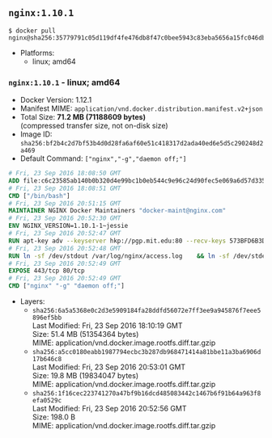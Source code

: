 ## `nginx:1.10.1`

```console
$ docker pull nginx@sha256:35779791c05d119df4fe476db8f47c0bee5943c83eba5656a15fc046db48178b
```

-	Platforms:
	-	linux; amd64

### `nginx:1.10.1` - linux; amd64

-	Docker Version: 1.12.1
-	Manifest MIME: `application/vnd.docker.distribution.manifest.v2+json`
-	Total Size: **71.2 MB (71188609 bytes)**  
	(compressed transfer size, not on-disk size)
-	Image ID: `sha256:bf2b4c2d7bf53b4d0d28fa6af60e51c418317d2ada40ed6e5d5c290248d2a469`
-	Default Command: `["nginx","-g","daemon off;"]`

```dockerfile
# Fri, 23 Sep 2016 18:08:50 GMT
ADD file:c6c23585ab140b0b320d4e99bc1b0eb544c9e96c24d90fec5e069a6d57d335ca in / 
# Fri, 23 Sep 2016 18:08:51 GMT
CMD ["/bin/bash"]
# Fri, 23 Sep 2016 20:51:15 GMT
MAINTAINER NGINX Docker Maintainers "docker-maint@nginx.com"
# Fri, 23 Sep 2016 20:52:30 GMT
ENV NGINX_VERSION=1.10.1-1~jessie
# Fri, 23 Sep 2016 20:52:47 GMT
RUN apt-key adv --keyserver hkp://pgp.mit.edu:80 --recv-keys 573BFD6B3D8FBC641079A6ABABF5BD827BD9BF62 	&& echo "deb http://nginx.org/packages/debian/ jessie nginx" >> /etc/apt/sources.list 	&& apt-get update 	&& apt-get install --no-install-recommends --no-install-suggests -y 						ca-certificates 						nginx=${NGINX_VERSION} 						nginx-module-xslt 						nginx-module-geoip 						nginx-module-image-filter 						nginx-module-perl 						nginx-module-njs 						gettext-base 	&& rm -rf /var/lib/apt/lists/*
# Fri, 23 Sep 2016 20:52:48 GMT
RUN ln -sf /dev/stdout /var/log/nginx/access.log 	&& ln -sf /dev/stderr /var/log/nginx/error.log
# Fri, 23 Sep 2016 20:52:49 GMT
EXPOSE 443/tcp 80/tcp
# Fri, 23 Sep 2016 20:52:49 GMT
CMD ["nginx" "-g" "daemon off;"]
```

-	Layers:
	-	`sha256:6a5a5368e0c2d3e5909184fa28ddfd56072e7ff3ee9a945876f7eee5896ef5bb`  
		Last Modified: Fri, 23 Sep 2016 18:10:19 GMT  
		Size: 51.4 MB (51354364 bytes)  
		MIME: application/vnd.docker.image.rootfs.diff.tar.gzip
	-	`sha256:a5cc0180eabb1987794ecbc3b287db968471414a81bbe11a3ba6906d17b646c8`  
		Last Modified: Fri, 23 Sep 2016 20:53:01 GMT  
		Size: 19.8 MB (19834047 bytes)  
		MIME: application/vnd.docker.image.rootfs.diff.tar.gzip
	-	`sha256:1f16cec223741270a47bf9b16dcd485083442c1467b6f91b64a963f8efa0529c`  
		Last Modified: Fri, 23 Sep 2016 20:52:56 GMT  
		Size: 198.0 B  
		MIME: application/vnd.docker.image.rootfs.diff.tar.gzip
